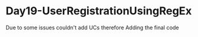 # Day19-UserRegistrationUsingRegEx

Due to some issues couldn't add UCs
therefore Adding the final code
